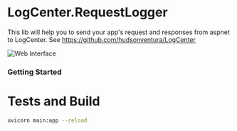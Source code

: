 # LogCenter.RequestLogger

This lib will help you to send your app's request and responses from aspnet to LogCenter. See https://github.com/hudsonventura/LogCenter  

![Web Interface](https://github.com/hudsonventura/LogCenter/blob/main/logo.png?raw=true)



### Getting Started




# Tests and Build

```bash
uvicorn main:app --reload
```